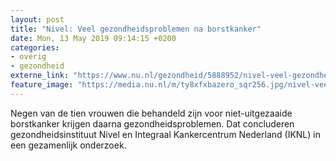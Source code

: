 ```yaml
---
layout: post
title: "Nivel: Veel gezondheidsproblemen na borstkanker"
date: Mon, 13 May 2019 09:14:15 +0200
categories: 
- overig 
- gezondheid 
externe_link: "https://www.nu.nl/gezondheid/5888952/nivel-veel-gezondheidsproblemen-na-borstkanker.html"
feature_image: "https://media.nu.nl/m/ty8xfxbazero_sqr256.jpg/nivel-veel-gezondheidsproblemen-na-borstkanker.jpg"
---
```


Negen van de tien vrouwen die behandeld zijn voor niet-uitgezaaide borstkanker krijgen daarna gezondheidsproblemen. Dat concluderen gezondheidsinstituut Nivel en Integraal Kankercentrum Nederland (IKNL) in een gezamenlijk onderzoek.
